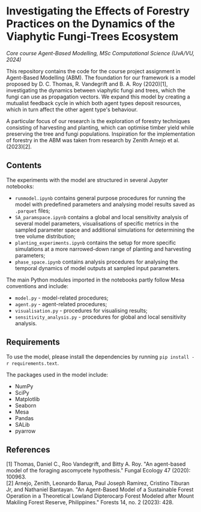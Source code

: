 # Investigating the Effects of Forestry Practices on the Dynamics of the Viaphytic Fungi-Trees Ecosystem
_Core course Agent-Based Modelling, MSc Computational Science (UvA/VU, 2024)_

This repository contains the code for the course project assignment in Agent-Based Modelling (ABM). The foundation for our framework is a model proposed by D. C. Thomas, R. Vandegrift and B. A. Roy (2020)[1], investigating the dynamics between viaphytic fungi and trees, which the fungi can use as propagation vectors. We expand this model by creating a mutualist feedback cycle in which both agent types deposit resources, which in turn affect the other agent type's behaviour.

A particular focus of our research is the exploration of forestry techniques consisting of harvesting and planting, which can optimise timber yield while preserving the tree and fungi populations. Inspiration for the implementation of forestry in the ABM was taken from research by Zenith Arnejo et al.(2023)[2].

## Contents

The experiments with the model are structured in several Jupyter notebooks:
- `runmodel.ipynb` contains general purpose procedures for running the model with predefined parameters and analysing model results saved as `.parquet` files;
- `SA_paramspace.ipynb` contains a global and local sensitivity analysis of several model parameters, visualisations of specific metrics in the sampled parameter space and additional simulations for determining the tree volume distribution;
- `planting_experiments.ipynb` contains the setup for more specific simulations at a more narrowed-down range of planting and harvesting parameters;
- `phase_space.ipynb` contains analysis procedures for analysing the temporal dynamics of model outputs at sampled input parameters.

The main Python modules imported in the notebooks partly follow Mesa conventions and include:
- `model.py` - model-related procedures;
- `agent.py` - agent-related procedures;
- `visualisation.py` - procedures for visualising results;
- `sensitivity_analysis.py` - procedures for global and local sensitivity analysis.

## Requirements

To use the model, please install the dependencies by running `pip install -r requirements.text`.

The packages used in the model include:
- NumPy
- SciPy
- Matplotlib
- Seaborn
- Mesa
- Pandas
- SALib
- pyarrow

## References
[1] Thomas, Daniel C., Roo Vandegrift, and Bitty A. Roy. "An agent-based model of the foraging ascomycete hypothesis." Fungal Ecology 47 (2020): 100963.\
[2] Arnejo, Zenith, Leonardo Barua, Paul Joseph Ramirez, Cristino Tiburan Jr, and Nathaniel Bantayan. "An Agent-Based Model of a Sustainable Forest Operation in a Theoretical Lowland Dipterocarp Forest Modeled after Mount Makiling Forest Reserve, Philippines." Forests 14, no. 2 (2023): 428.